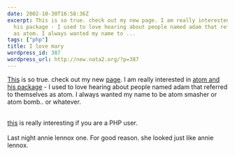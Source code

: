 ```yaml
---
date: 2002-10-30T16:58:36Z
excerpt: This is so true. check out my new page. I am really interested in atom and
  his package - I used to love hearing about people named adam that referred to themselves
  as atom. I always wanted my name to ...
tags: ["php"]
title: I love mary
wordpress_id: 387
wordpress_url: http://new.nata2.org/?p=387
---
```


<a href="http://www.ncbuy.com/news/wireless_news.html?qdate=2002-10-30&amp;nav=VIEW&amp;id=5089GZM56L8021030">This</a> is so true. check out my new <a href="http://www.dopeman.org/">page</a>. I am really interested in <a href="http://www.atomandhispackage.com">atom and his package</a> - I used to love hearing about people named adam that referred to themselves as atom. I always wanted my name to be atom smasher or atom bomb.. or whatever. <br/><br/>


<a href="http://public.yahoo.com/~radwin/talks/yahoo-phpcon2002.htm">this</a> is really interesting if you are a PHP user. <br/><br/>Last night annie lennox one. For good reason. she looked just like annie lennox.

